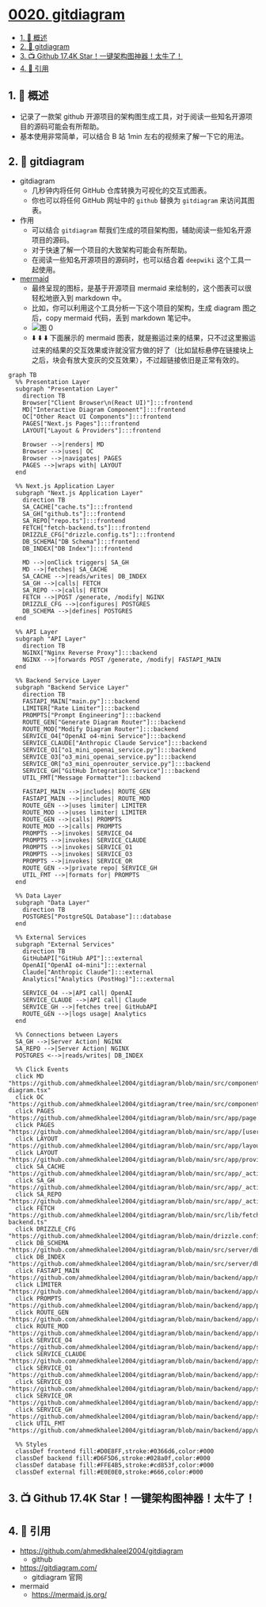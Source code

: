 # [0020. gitdiagram](https://github.com/Tdahuyou/TNotes.git-notes/tree/main/notes/0020.%20gitdiagram)

<!-- region:toc -->

- [1. 📝 概述](#1--概述)
- [2. 📒 gitdiagram](#2--gitdiagram)
- [3. 📺 Github 17.4K Star！一键架构图神器！太牛了！](#3--github-174k-star一键架构图神器太牛了)
- [4. 🔗 引用](#4--引用)

<!-- endregion:toc -->

## 1. 📝 概述

- 记录了一款架 github 开源项目的架构图生成工具，对于阅读一些知名开源项目的源码可能会有所帮助。
- 基本使用非常简单，可以结合 B 站 1min 左右的视频来了解一下它的用法。

## 2. 📒 gitdiagram

- gitdiagram
  - 几秒钟内将任何 GitHub 仓库转换为可视化的交互式图表。
  - 你也可以将任何 GitHub 网址中的 `github` 替换为 `gitdiagram` 来访问其图表。
- 作用
  - 可以结合 `gitdiagram` 帮我们生成的项目架构图，辅助阅读一些知名开源项目的源码。
  - 对于快速了解一个项目的大致架构可能会有所帮助。
  - 在阅读一些知名开源项目的源码时，也可以结合着 `deepwiki` 这个工具一起使用。
- [mermaid](https://github.com/ahmedkhaleel2004/gitdiagram/blob/ca88e20e1707577830a99a3177bdee4553aaaae8/package.json#L37)
  - 最终呈现的图标，是基于开源项目 mermaid 来绘制的，这个图表可以很轻松地嵌入到 markdown 中。
  - 比如，你可以利用这个工具分析一下这个项目的架构，生成 diagram 图之后，copy mermaid 代码，丢到 markdown 笔记中。
  - ![图 0](https://cdn.jsdelivr.net/gh/Tdahuyou/imgs@main/2025-07-20-23-09-28.png)
  - ⬇️ ⬇️ ⬇️ 下面展示的 mermaid 图表，就是搬运过来的结果，只不过这里搬运过来的结果的交互效果或许就没官方做的好了（比如鼠标悬停在链接块上之后，块会有放大变灰的交互效果），不过超链接依旧是正常有效的。

```mermaid
graph TB
  %% Presentation Layer
  subgraph "Presentation Layer"
    direction TB
    Browser["Client Browser\n(React UI)"]:::frontend
    MD["Interactive Diagram Component"]:::frontend
    OC["Other React UI Components"]:::frontend
    PAGES["Next.js Pages"]:::frontend
    LAYOUT["Layout & Providers"]:::frontend

    Browser -->|renders| MD
    Browser -->|uses| OC
    Browser -->|navigates| PAGES
    PAGES -->|wraps with| LAYOUT
  end

  %% Next.js Application Layer
  subgraph "Next.js Application Layer"
    direction TB
    SA_CACHE["cache.ts"]:::frontend
    SA_GH["github.ts"]:::frontend
    SA_REPO["repo.ts"]:::frontend
    FETCH["fetch-backend.ts"]:::frontend
    DRIZZLE_CFG["drizzle.config.ts"]:::frontend
    DB_SCHEMA["DB Schema"]:::frontend
    DB_INDEX["DB Index"]:::frontend

    MD -->|onClick triggers| SA_GH
    MD -->|fetches| SA_CACHE
    SA_CACHE -->|reads/writes| DB_INDEX
    SA_GH -->|calls| FETCH
    SA_REPO -->|calls| FETCH
    FETCH -->|POST /generate, /modify| NGINX
    DRIZZLE_CFG -->|configures| POSTGRES
    DB_SCHEMA -->|defines| POSTGRES
  end

  %% API Layer
  subgraph "API Layer"
    direction TB
    NGINX["Nginx Reverse Proxy"]:::backend
    NGINX -->|forwards POST /generate, /modify| FASTAPI_MAIN
  end

  %% Backend Service Layer
  subgraph "Backend Service Layer"
    direction TB
    FASTAPI_MAIN["main.py"]:::backend
    LIMITER["Rate Limiter"]:::backend
    PROMPTS["Prompt Engineering"]:::backend
    ROUTE_GEN["Generate Diagram Router"]:::backend
    ROUTE_MOD["Modify Diagram Router"]:::backend
    SERVICE_O4["OpenAI o4-mini Service"]:::backend
    SERVICE_CLAUDE["Anthropic Claude Service"]:::backend
    SERVICE_O1["o1_mini_openai_service.py"]:::backend
    SERVICE_O3["o3_mini_openai_service.py"]:::backend
    SERVICE_OR["o3_mini_openrouter_service.py"]:::backend
    SERVICE_GH["GitHub Integration Service"]:::backend
    UTIL_FMT["Message Formatter"]:::backend

    FASTAPI_MAIN -->|includes| ROUTE_GEN
    FASTAPI_MAIN -->|includes| ROUTE_MOD
    ROUTE_GEN -->|uses limiter| LIMITER
    ROUTE_MOD -->|uses limiter| LIMITER
    ROUTE_GEN -->|calls| PROMPTS
    ROUTE_MOD -->|calls| PROMPTS
    PROMPTS -->|invokes| SERVICE_O4
    PROMPTS -->|invokes| SERVICE_CLAUDE
    PROMPTS -->|invokes| SERVICE_O1
    PROMPTS -->|invokes| SERVICE_O3
    PROMPTS -->|invokes| SERVICE_OR
    ROUTE_GEN -->|private repo| SERVICE_GH
    UTIL_FMT -->|formats for| PROMPTS
  end

  %% Data Layer
  subgraph "Data Layer"
    direction TB
    POSTGRES["PostgreSQL Database"]:::database
  end

  %% External Services
  subgraph "External Services"
    direction TB
    GitHubAPI["GitHub API"]:::external
    OpenAI["OpenAI o4-mini"]:::external
    Claude["Anthropic Claude"]:::external
    Analytics["Analytics (PostHog)"]:::external

    SERVICE_O4 -->|API call| OpenAI
    SERVICE_CLAUDE -->|API call| Claude
    SERVICE_GH -->|fetches tree| GitHubAPI
    ROUTE_GEN -->|logs usage| Analytics
  end

  %% Connections between Layers
  SA_GH -->|Server Action| NGINX
  SA_REPO -->|Server Action| NGINX
  POSTGRES <-->|reads/writes| DB_INDEX

  %% Click Events
  click MD "https://github.com/ahmedkhaleel2004/gitdiagram/blob/main/src/components/mermaid-diagram.tsx"
  click OC "https://github.com/ahmedkhaleel2004/gitdiagram/tree/main/src/components/"
  click PAGES "https://github.com/ahmedkhaleel2004/gitdiagram/blob/main/src/app/page.tsx"
  click PAGES "https://github.com/ahmedkhaleel2004/gitdiagram/blob/main/src/app/[username]/[repo]/page.tsx"
  click LAYOUT "https://github.com/ahmedkhaleel2004/gitdiagram/blob/main/src/app/layout.tsx"
  click LAYOUT "https://github.com/ahmedkhaleel2004/gitdiagram/blob/main/src/app/providers.tsx"
  click SA_CACHE "https://github.com/ahmedkhaleel2004/gitdiagram/blob/main/src/app/_actions/cache.ts"
  click SA_GH "https://github.com/ahmedkhaleel2004/gitdiagram/blob/main/src/app/_actions/github.ts"
  click SA_REPO "https://github.com/ahmedkhaleel2004/gitdiagram/blob/main/src/app/_actions/repo.ts"
  click FETCH "https://github.com/ahmedkhaleel2004/gitdiagram/blob/main/src/lib/fetch-backend.ts"
  click DRIZZLE_CFG "https://github.com/ahmedkhaleel2004/gitdiagram/blob/main/drizzle.config.ts"
  click DB_SCHEMA "https://github.com/ahmedkhaleel2004/gitdiagram/blob/main/src/server/db/schema.ts"
  click DB_INDEX "https://github.com/ahmedkhaleel2004/gitdiagram/blob/main/src/server/db/index.ts"
  click FASTAPI_MAIN "https://github.com/ahmedkhaleel2004/gitdiagram/blob/main/backend/app/main.py"
  click LIMITER "https://github.com/ahmedkhaleel2004/gitdiagram/blob/main/backend/app/core/limiter.py"
  click PROMPTS "https://github.com/ahmedkhaleel2004/gitdiagram/blob/main/backend/app/prompts.py"
  click ROUTE_GEN "https://github.com/ahmedkhaleel2004/gitdiagram/blob/main/backend/app/routers/generate.py"
  click ROUTE_MOD "https://github.com/ahmedkhaleel2004/gitdiagram/blob/main/backend/app/routers/modify.py"
  click SERVICE_O4 "https://github.com/ahmedkhaleel2004/gitdiagram/blob/main/backend/app/services/o4_mini_openai_service.py"
  click SERVICE_CLAUDE "https://github.com/ahmedkhaleel2004/gitdiagram/blob/main/backend/app/services/claude_service.py"
  click SERVICE_O1 "https://github.com/ahmedkhaleel2004/gitdiagram/blob/main/backend/app/services/o1_mini_openai_service.py"
  click SERVICE_O3 "https://github.com/ahmedkhaleel2004/gitdiagram/blob/main/backend/app/services/o3_mini_openai_service.py"
  click SERVICE_OR "https://github.com/ahmedkhaleel2004/gitdiagram/blob/main/backend/app/services/o3_mini_openrouter_service.py"
  click SERVICE_GH "https://github.com/ahmedkhaleel2004/gitdiagram/blob/main/backend/app/services/github_service.py"
  click UTIL_FMT "https://github.com/ahmedkhaleel2004/gitdiagram/blob/main/backend/app/utils/format_message.py"

  %% Styles
  classDef frontend fill:#D0E8FF,stroke:#0366d6,color:#000
  classDef backend fill:#D6F5D6,stroke:#028a0f,color:#000
  classDef database fill:#FFE4B5,stroke:#cd853f,color:#000
  classDef external fill:#E0E0E0,stroke:#666,color:#000
```

## 3. 📺 Github 17.4K Star！一键架构图神器！太牛了！

<B id="BV1GcEUzQE1b"></B>

## 4. 🔗 引用

- https://github.com/ahmedkhaleel2004/gitdiagram
  - github
- https://gitdiagram.com/
  - gitdiagram 官网
- mermaid
  - https://mermaid.js.org/
